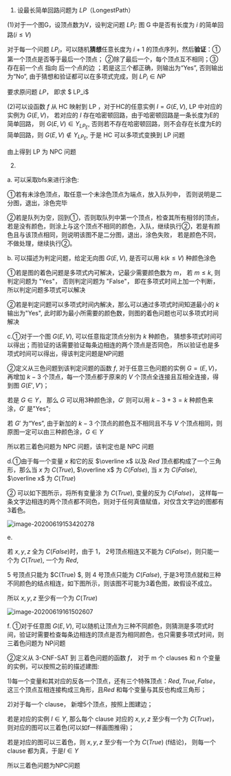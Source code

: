 1. 设最长简单回路问题为 $LP$（LongestPath）

(1)对于一个图G，设顶点数为V，设判定问题  $LP_i:$ 图 G 中是否有长度为 $i$ 的简单回路($i ≤ V$)

 对于每一个问题 $LP_i$，可以随机**猜想**任意长度为 $i + 1$ 的顶点序列，然后**验证**：①第一个顶点是否等于最后一个顶点； ②除了最后一个，每个顶点互不相同；③存在前一个点 指向 后一个点的边 ；若是这三个都正确，则输出为“Yes”, 否则输出为“No”, 由于猜想和验证都可以在多项式完成，则 $LP_i \in NP$

要求原问题 $LP$， 即求 $ LP_i$

(2)可以设函数 $f$ 从 HC 映射到 LP ，对于HC的任意实例 $I = G(E, V)$,  LP 中对应的实例为 $G(E, V)$， 若对应的 $I$ 存在哈密顿回路，由于哈密顿回路是一条长度为E的简单回路，  则  $G(E,V) \in Y_{LP_E}$, 否则若不存在哈密顿回路，则不会存在长度为E的简单回路，则  $G(E,V) \notin Y_{LP_E}$, 于是  HC 可以多项式变换到 LP 问题

由上得到 LP 为 NPC 问题 



2.

a. 可以采取bfs来进行涂色:

①若有未涂色顶点，取任意一个未涂色顶点为端点，放入队列中， 否则说明是二分图，退出，涂色完毕

②若是队列为空，回到①，否则取队列中第一个顶点，检查其所有相邻的顶点，若是没有颜色，则涂上与这个顶点不相同的颜色，入队，继续执行②，若是有颜色且与该顶点相同，则说明该图不是二分图，退出，涂色失败， 若是颜色不同，不做处理，继续执行②。



b. 可以描述为判定问题，给定无向图 $G(E, V)$, 是否可以用  $k (k ≤ V)$ 种颜色涂色

①若是图的着色问题是多项式内可解决，记最少需要颜色数为 $m$， 若 $m ≤ k$, 则判定问题为 "Yes"， 否则判定问题为 "False"， 即在多项式时间上加一个判断，所以判定问题多项式可以解决

②若是判定问题可以多项式时间内解决，那么可以通过多项式时间知道最小的 $k$ 输出为"Yes", 此时即为最小所需要的颜色数，则图的着色问题也可以多项式时间解决



c.①对于一个图 $G(E, V)$, 可以任意指定顶点分别为 $k$ 种颜色， 猜想多项式时间可以得出；而验证的话需要验证每条边相连的两个顶点是否同色， 所以验证也是多项式时间可以得出，得该判定问题是NP问题

 ②定义从三色问题到该判定问题的函数 $f$,  对于任意三色问题的实例 $G = (E, V)$， 再增加 $k - 3$ 个顶点，每一个顶点都于原来的 $V$  个顶点全连接且互相全连接，得到图 $G(E', V')$；

若是 $G \in Y$， 那么 $G$ 可以用3种颜色涂，$G'$ 则可以用 $k - 3 + 3 = k$ 种颜色来涂，$G'$ 是"Yes";

若 $G'$ 为“Yes”, 由于新加的 $k - 3$ 个顶点的颜色互不相同且不与 $V$  个顶点相同，则原图一定可以由三种颜色涂，$G \in Y$

所以若三着色问题为 NPC 问题，该判定也是 NPC 问题



d.①由于每一个变量 $x$ 和它的反 $\overline x$ 以及 $Red$ 顶点都构成了一个三角形，那么当 $x$ 为 $C(True)$,  $\overline x$ 为 $C(False)$, 当 $x$ 为 $C(False)$,  $\overline x$ 为 $C(True)$

② 可以如下图所示，将所有变量涂 为 $C(True)$,  变量的反为 $C(False)$， 这样每一条文字边相连的两个顶点都不同色，则对于任何真值赋值，对仅含文字边的图都有3着色。

![image-20200619153420278](C:\Users\admin\AppData\Roaming\Typora\typora-user-images\image-20200619153420278.png)

e.

若 $x, y, z$ 全为  $C(False)$时，由于 1， 2号顶点相连又不能为 $C(False)$，则只能一个为 $C(True)$, 一个为 $Red$,  

5 号顶点只能为 $C(True) $, 则 4 号顶点只能为 $C(False)$, 于是3号顶点就和三种不同颜色的结点相连，如下图所示，则该图不可能为3着色图，故假设不成立。

所以 $x, y, z$ 至少有一个为  $C(True)$

![image-20200619161502607](C:\Users\admin\AppData\Roaming\Typora\typora-user-images\image-20200619161502607.png)

f. ①对于任意图 $G(E, V)$, 可以随机让顶点为三种不同颜色，则猜测是多项式时间，验证时需要检查每条边相连的顶点是否为相同颜色，也只需要多项式时间，则三着色问题为 NP问题

②定义从 3-CNF-SAT 到 三着色问题的函数 $f$， 对于 m 个 clauses 和 n 个变量的实例，可以按照之前的描述建图:

1)每一个变量和其对应的反各一个顶点，还有三个特殊顶点：$Red, True, False$， 这三个顶点互相连接构成三角形，且$Red$ 和每个变量与其反也构成三角形；

2)对于每一个 clause， 新增5个顶点，按照上图建边；

若是对应的实例 $I \in Y$, 那么每个 clause 对应的 $x, y,z$ 至少有一个为 $C(True)$， 则对应的图可以三着色(可以如f一样画图推得)；

若是对应的图可以三着色，则 $x, y, z$ 至少有一个为 $C(True)$ (f结论)， 则每一个 clause 都为真，于是$I \in Y$

所以三着色问题为NPC问题